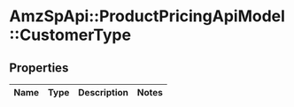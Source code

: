 # AmzSpApi::ProductPricingApiModel::CustomerType

## Properties
Name | Type | Description | Notes
------------ | ------------- | ------------- | -------------


